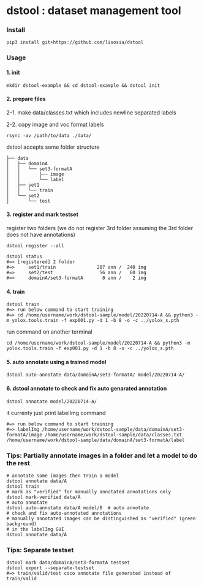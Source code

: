 # dstool : dataset management tool

### Install

```
pip3 install git+https://github.com/lisosia/dstool
```

### Usage

#### 1. init

```
mkdir dstool-example && cd dstool-example && dstool init
```

#### 2. prepare files

2-1. make data/classes.txt which includes newline separated labels

2-2. copy image and voc format labels

```
rsync -av /path/to/data ./data/
```

dstool accepts some folder structure
```
├── data
│   ├── domainA
│   │   └── set3-formatA
│   │       ├── image
│   │       └── label
│   ├── set1
│   │   └── train
│   └── set2
│       └── test

```

#### 3. register and mark testset

register two folders
 (we do not register 3rd folder assuming the 3rd folder does not have annotations)
 
```
dstool register --all
```

```
dstool status
#=> [registered] 2 folder
#=>     set1/train               207 ann /  240 img
#=>     set2/test                 56 ann /   60 img
#=>     domainA/set3-formatA       0 ann /    2 img
```

#### 4. train

```
dstool train
#=> run below command to start training
#=> cd /home/username/work/dstool-sample/model/20220714-A && python3 -m yolox.tools.train -f exp001.py -d 1 -b 8 -o -c ../yolox_s.pth
```

run command on another terminal
```
cd /home/username/work/dstool-sample/model/20220714-A && python3 -m yolox.tools.train -f exp001.py -d 1 -b 8 -o -c ../yolox_s.pth
```

#### 5. auto annotate using a trained model

```
dstool auto-annotate data/domainA/set3-formatA/ model/20220714-A/
```

#### 6. dstool annotate to check and fix auto genarated annotation
```
dstool annotate model/20220714-A/
```

it currenty just print labelImg command
```
#=> run below command to start training
#=> labelImg /home/username/work/dstool-sample/data/domainA/set3-formatA/image /home/username/work/dstool-sample/data/classes.txt /home/username/work/dstool-sample/data/domainA/set3-formatA/label
```

### Tips: Partially annotate images in a folder and let a model to do the rest

```
# annotate some images then train a model
dstool annotate data/A
dstool train
# mark as "verified" for manually annotated annotations only
dstool mark-verified data/A
# auto annotate
dstool auto-annotate data/A model/B  # auto annotate
# check and fix auto-annotated annotations
# manually annotated images can be distinguished as "verified" (green background)
# in the labelImg GUI
dstool annotate data/A
```

### Tips: Separate testset

```
dstool mark data/domainA/set3-formatA testset
dstool export --separate-testset
#=> train/valid/test coco annotate file generated instead of train/valid
```